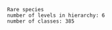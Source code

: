 
        Rare species
        number of levels in hierarchy: 6
        number of classes: 385
        